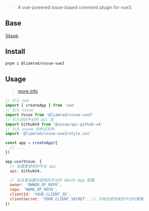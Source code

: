 > A vue-powered issue-based comment plugin for vue3.  

## Base

[Vssue](https://www.github.com/meteorlxy/vssue). 

## Install

```bash
pnpm i @liamrad/vssue-vue3
```

## Usage

> [more info](https://vssue.js.org/zh/guide/)  

```js
// 引入 vue
import { createApp } from 'vue'
// 引入 vssue
import Vssue from '@liamrad/vssue-vue3'
// 引入对应平台的 api 包
import GithubV4 from '@vssue/api-github-v4'
// 引入 vssue 的样式文件
import '@liamrad/vssue-vue3/style.css'

const app = createApp({
  // ...
})

app.use(Vssue, {
  // 设置要使用的平台 api
  api: GithubV4,

  // 在这里设置你使用的平台的 OAuth App 配置
  owner: 'OWNER_OF_REPO',
  repo: 'NAME_OF_REPO',
  clientId: 'YOUR_CLIENT_ID',
  clientSecret: 'YOUR_CLIENT_SECRET', // 只有在使用某些平台时需要
})
```
